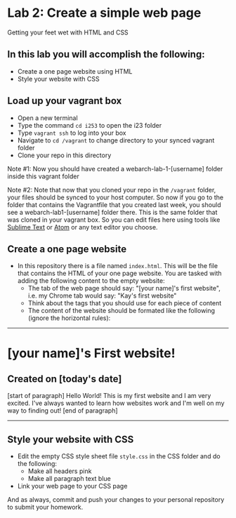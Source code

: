 # Lab 2: Create a simple web page
Getting your feet wet with HTML and CSS

## In this lab you will accomplish the following:
 - Create a one page website using HTML
 - Style your website with CSS
 
## Load up your vagrant box
 - Open a new terminal
 - Type the command ```cd i253``` to open the i23 folder
 - Type ```vagrant ssh``` to log into your box
 - Navigate to ```cd /vagrant``` to change directory to your synced vagrant folder
 - Clone your repo in this directory
 
Note \#1: Now you should have created a webarch-lab-1-\[username\] folder inside this vagrant folder

Note \#2: Note that now that you cloned your repo in the ```/vagrant``` folder, your files should be synced to your host computer. So now if you go to the folder that contains the Vagrantfile that you created last week, you should see a webarch-lab1-\[username\] folder there. This is the same folder that was cloned in your vagrant box. So you can edit files here using tools like [Sublime Text](https://www.sublimetext.com/) or [Atom](https://atom.io) or any text editor you choose.

## Create a one page website
 - In this repository there is a file named `index.html`. This will be the file that contains the HTML of your one page website. You are tasked with adding the following content to the empty website:
   - The tab of the web page should say: "[your name]'s first website", i.e. my Chrome tab would say: "Kay's first website"
   	- Think about the tags that you should use for each piece of content
    - The content of the website should be formated like the following (ignore the horizontal rules):

---
# [your name]'s First website!
## Created on [today's date]

[start of paragraph]
    	Hello World! This is my first website and I am very excited. I've always wanted to learn how websites work and I'm well on my way to finding out!
[end of paragraph]

---

## Style your website with CSS
 - Edit the empty CSS style sheet file `style.css` in the CSS folder and do the following:
 	- Make all headers pink
 	- Make all paragraph text blue
 - Link your web page to your CSS page

And as always, commit and push your changes to your personal repository to submit your homework.



